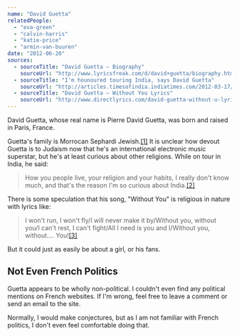 ```yaml
---
name: "David Guetta"
relatedPeople:
  - "eva-green"
  - "calvin-harris"
  - "katie-price"
  - "armin-van-buuren"
date: "2012-06-20"
sources:
  - sourceTitle: "David Guetta – Biography"
    sourceUrl: "http://www.lyricsfreak.com/d/david+guetta/biography.html"
  - sourceTitle: "I'm hounoured touring India, says David Guetta"
    sourceUrl: "http://articles.timesofindia.indiatimes.com/2012-03-17/news-and-interviews/31204441_1_indian-fans-dj-huge-fan"
  - sourceTitle: "David Guetta – Without You Lyrics"
    sourceUrl: "http://www.directlyrics.com/david-guetta-without-u-lyrics.html"
---
```


David Guetta, whose real name is Pierre David Guetta, was born and raised in Paris, France.

Guetta's family is Morrocan Sephardi Jewish.<a class="source-citation" href="#http://www.lyricsfreak.com/d/david+guetta/biography.html" title="David Guetta – Biography">[1]</a> It is unclear how devout Guetta is to Judaism now that he's an international electronic music superstar, but he's at least curious about other religions. While on tour in India, he said:

>How you people live, your religion and your habits, I really don't know much, and that's the reason I'm so curious about India.<a class="source-citation" href="#http://articles.timesofindia.indiatimes.com/2012-03-17/news-and-interviews/31204441_1_indian-fans-dj-huge-fan" title="I&apos;m hounoured touring India, says David Guetta">[2]</a>

There is some speculation that his song, "Without You" is religious in nature with lyrics like:

>I won't run, I won't fly/I will never make it by/Without you, without you/I can't rest, I can't fight/All I need is you and I/Without you, without…. You!<a class="source-citation" href="#http://www.directlyrics.com/david-guetta-without-u-lyrics.html" title="David Guetta – Without You Lyrics">[3]</a>

But it could just as easily be about a girl, or his fans.


## Not Even French Politics

Guetta appears to be wholly non-political. I couldn't even find any political mentions on French websites. If I'm wrong, feel free to leave a comment or send an email to the site.

Normally, I would make conjectures, but as I am not familiar with French politics, I don't even feel comfortable doing that.